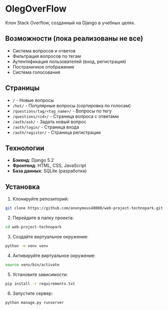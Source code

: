 # OlegOverFlow

Клон Stack Overflow, созданный на Django в учебных целях.

## Возможности (пока реализованы не все)

- Система вопросов и ответов
- Фильтрация вопросов по тегам
- Аутентификация пользователей (вход, регистрация)
- Постраничное отображение
- Система голосования

## Страницы

- `/` - Новые вопросы
- `/hot/` - Популярные вопросы (сортировка по голосам)
- `/questions/tag/<tag_name>/` - Вопросы по тегу
- `/questions/<id>/` - Страница вопроса с ответами
- `/auth/ask/` - Задать новый вопрос
- `/auth/login/` - Страница входа
- `/auth/register/` - Страница регистрации

## Технологии

- **Бэкенд**: Django 5.2
- **Фронтенд**: HTML, CSS, JavaScript
- **База данных**: SQLite (разработка)

## Установка

1. Клонируйте репозиторий:
```bash
git clone https://github.com/anonymous40000/web-project-technopark.git
```
2. Перейдите в папку проекта:
```bash
cd web-project-technopark
```
3. Создайте виртуальное окружение:
```bash
python -m venv venv
```
4. Активируйте виртуальное окружение:
```bash
source venv/bin/activate
```
5. Установите зависимости:
```bash
pip install -r requirements.txt
```
6. Запустите сервер:
```bash
python manage.py runserver
```

